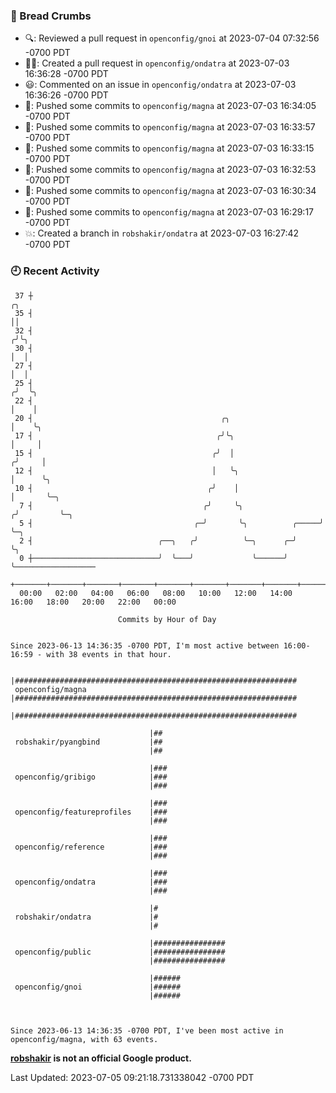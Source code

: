 ### 🍞 Bread Crumbs

 * 🔍: Reviewed a pull request in  `openconfig/gnoi` at 2023-07-04 07:32:56 -0700 PDT
 * ✍🏼: Created a pull request in `openconfig/ondatra` at 2023-07-03 16:36:28 -0700 PDT
 * 😃: Commented on an issue in `openconfig/ondatra` at 2023-07-03 16:36:26 -0700 PDT
 * 🚢: Pushed some commits to `openconfig/magna` at 2023-07-03 16:34:05 -0700 PDT
 * 🚢: Pushed some commits to `openconfig/magna` at 2023-07-03 16:33:57 -0700 PDT
 * 🚢: Pushed some commits to `openconfig/magna` at 2023-07-03 16:33:15 -0700 PDT
 * 🚢: Pushed some commits to `openconfig/magna` at 2023-07-03 16:32:53 -0700 PDT
 * 🚢: Pushed some commits to `openconfig/magna` at 2023-07-03 16:30:34 -0700 PDT
 * 🚢: Pushed some commits to `openconfig/magna` at 2023-07-03 16:29:17 -0700 PDT
 * 💥: Created a branch in `robshakir/ondatra` at 2023-07-03 16:27:42 -0700 PDT

### 🕘 Recent Activity
```
 37 ┼                                                                    ╭╮
 35 ┤                                                                    ││
 32 ┤                                                                   ╭╯╰╮
 30 ┤                                                                   │  │
 27 ┤                                                                   │  │
 25 ┤                                                                  ╭╯  ╰╮
 22 ┤                                                                  │    │
 20 ┤                                          ╭╮                      │    ╰╮
 17 ┤                                         ╭╯╰╮                     │     │
 15 ┤                                        ╭╯  │                    ╭╯     │
 12 ┤                                        │   ╰╮                   │      ╰╮
 10 ┤                                       ╭╯    │                   │       ╰─╮
  7 ┤                                      ╭╯     ╰╮                 ╭╯         ╰─╮
  5 ┤                                    ╭─╯       ╰╮          ╭─────╯            ╰─╮
  2 ┤                            ╭──╮   ╭╯          ╰─╮      ╭─╯                    ╰╮
  0 ┼────────────────────────────╯  ╰───╯             ╰──────╯                       ╰──────────────────
    +───────+───────+───────+───────+───────+───────+───────+───────+───────+───────+───────+───────+────
  00:00   02:00   04:00   06:00   08:00   10:00   12:00   14:00   16:00   18:00   20:00   22:00   00:00   

						Commits by Hour of Day


Since 2023-06-13 14:36:35 -0700 PDT, I'm most active between 16:00-16:59 - with 38 events in that hour.

```



```
                               |###############################################################
 openconfig/magna              |###############################################################
                               |###############################################################

                               |##
 robshakir/pyangbind           |##
                               |##

                               |###
 openconfig/gribigo            |###
                               |###

                               |###
 openconfig/featureprofiles    |###
                               |###

                               |###
 openconfig/reference          |###
                               |###

                               |###
 openconfig/ondatra            |###
                               |###

                               |#
 robshakir/ondatra             |#
                               |#

                               |################
 openconfig/public             |################
                               |################

                               |######
 openconfig/gnoi               |######
                               |######



Since 2023-06-13 14:36:35 -0700 PDT, I've been most active in openconfig/magna, with 63 events.

```
**[robshakir](mailto:robjs@google.com) is not an official Google product.**  


Last Updated: 2023-07-05 09:21:18.731338042 -0700 PDT
